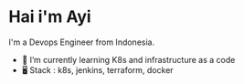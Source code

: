 # Hai i'm Ayi 

I'm a Devops Engineer from Indonesia.

- 🌱 I’m currently learning K8s and infrastructure as a code
- 🖥 Stack : k8s, jenkins, terraform, docker
